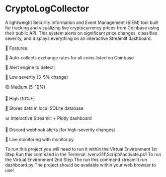 # CryptoLogCollector

A lightweight Security Information and Event Management (SIEM) tool built for tracking and visualizing live cryptocurrency prices from Coinbase using their public API. This system alerts on significant price changes, classifies severity, and displays everything on an interactive Streamlit dashboard.

🚀 Features

  🔁 Auto-collects exchange rates for all coins listed on Coinbase
  
  🧠 Alert engine to detect:
  
  🔵 Low severity (3–5% change)
  
  🟡 Medium (5–10%)
  
  🔴 High (10%+)
  
  💾 Stores data in local SQLite database
  
  📊 Interactive Streamlit + Plotly dashboard
  
  🔔 Discord webhook alerts (for high-severity changes)
  
  🧪 Live monitoring with monitor.py


To run this project you will need to run it within the Virtual Environment 
  1st Step
    Run this command in the Terminal 
    .\venv311\Scripts\activate.ps1
    To run the Virtual Environment
  2nd Step
    The run this command 
    streamlit run dashboard.py
    The project should be available within your web browser to use!
    
